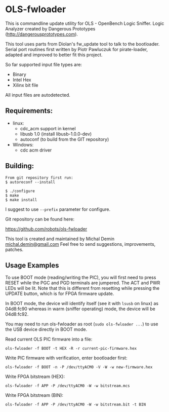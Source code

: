 #  OLS-fwloader

This is commandline update utility for OLS - OpenBench Logic Sniffer. Logic Analyzer created by Dangerous Prototypes (http://dangerousprototypes.com).

This tool uses parts from Diolan's fw_update tool to talk to the bootloader.  Serial port routines first written by Piotr Pawluczuk for pirate-loader, adapted and improved to better fit this project.

So far supported input file types are:
* Binary
* Intel Hex
* Xilinx bit file

All input files are autodetected.

## Requirements:

* linux:
  *  cdc_acm support in kernel
  *  libusb 1.0 (install libusb-1.0.0-dev)
  *  autoconf (to build from the GIT repository)
* Windows:
  *  cdc acm driver

## Building:

```
From git repository first run:
$ autoreconf --install

$ ./configure
$ make
$ make install
```

I suggest to use `--prefix` parameter for configure.

Git repository can be found here:

  https://github.com/robots/ols-fwloader

This tool is created and maintained by Michal Demin <michal.demin@gmail.com>
Feel free to send suggestions, improvements, patches.

## Usage Examples

To use BOOT mode (reading/writing the PIC), you will first need to press RESET while the PGC and PGD terminals are jumpered. The ACT and PWR LEDs will be lit. Note that this is different from resetting while pressing the UPDATE button, which is for FPGA firmware update.

In BOOT mode, the device will identify itself (see it with `lsusb` on linux) as 04d8:fc90 whereas in warm (sniffer operating) mode, the device will be 04d8:fc92.

You may need to run ols-fwloader as root (`sudo ols-fwloader ...`) to use the USB device directly in BOOT mode.

Read current OLS PIC firmware into a file:

```
ols-fwloader -f BOOT -t HEX -R -r current-pic-firmware.hex
```

Write PIC firmware with verification, enter bootloader first:

```
ols-fwloader -f BOOT -n -P /dev/ttyACM0 -V -W -w new-firmware.hex
```

Write FPGA bitstream (HEX):

```
ols-fwloader -f APP -P /dev/ttyACM0 -W -w bitstream.mcs
```

Write FPGA bitstream (BIN):

```
ols-fwloader -f APP -P /dev/ttyACM0 -W -w bitstream.bit -t BIN
```
